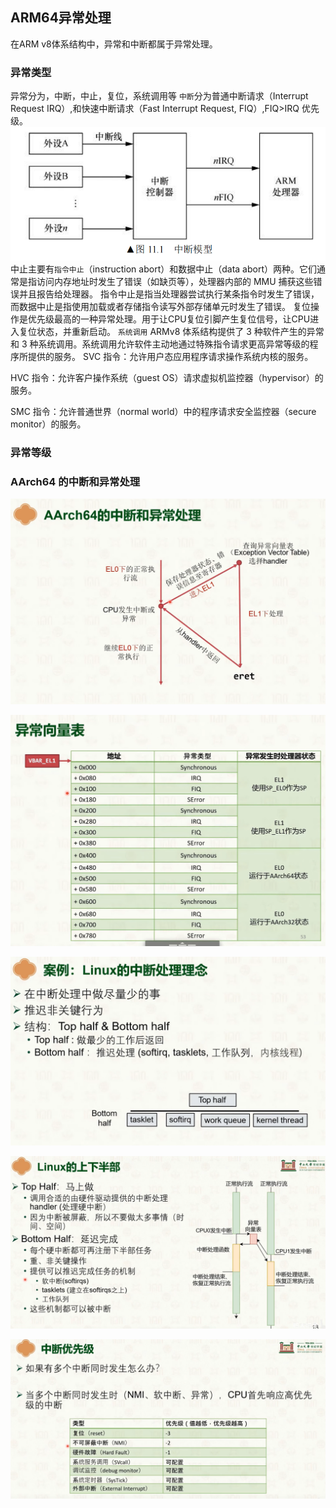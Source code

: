 ## ARM64异常处理
在ARM v8体系结构中，异常和中断都属于异常处理。
### 异常类型
异常分为，中断，中止，复位，系统调用等
`中断`分为普通中断请求（Interrupt Request IRQ）,和快速中断请求（Fast Interrupt Request, FIQ）,FIQ>IRQ 优先级。
![image.png](https://raw.githubusercontent.com/KrealHtz/NoteImage/master/data/202410122233798.png)
中止主要有`指令中止`（instruction abort）和数据中止（data abort）两种。它们通常是指访问内存地址时发生了错误（如缺页等），处理器内部的 MMU 捕获这些错误并且报告给处理器。
指令中止是指当处理器尝试执行某条指令时发生了错误，而数据中止是指使用加载或者存储指令读写外部存储单元时发生了错误。
复位操作是优先级最高的一种异常处理。用于让CPU复位引脚产生复位信号，让CPU进入复位状态，并重新启动。
`系统调用` ARMv8 体系结构提供了 3 种软件产生的异常和 3 种系统调用。系统调用允许软件主动地通过特殊指令请求更高异常等级的程序所提供的服务。
SVC 指令：允许用户态应用程序请求操作系统内核的服务。

HVC 指令：允许客户操作系统（guest OS）请求虚拟机监控器（hypervisor）的服务。

SMC 指令：允许普通世界（normal world）中的程序请求安全监控器（secure monitor）的服务。
### 异常等级


### AArch64 的中断和异常处理

![image.png](https://raw.githubusercontent.com/KrealHtz/NoteImage/master/data/202410102232935.png)


![image.png](https://raw.githubusercontent.com/KrealHtz/NoteImage/master/data/202410102239620.png)

![image.png](https://raw.githubusercontent.com/KrealHtz/NoteImage/master/data/202410102243245.png)

![image.png](https://raw.githubusercontent.com/KrealHtz/NoteImage/master/data/202410102258691.png)



![image.png](https://raw.githubusercontent.com/KrealHtz/NoteImage/master/data/202410102246109.png)
